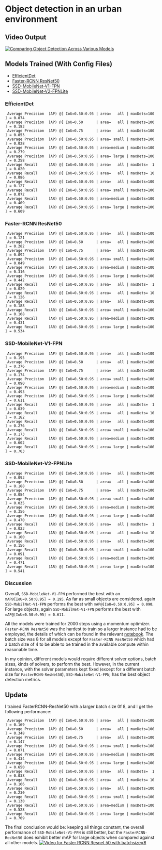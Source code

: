 # Object detection in an urban environment

## Video Output
[![Comparing Object Detection Across Various Models](https://img.youtube.com/vi/tLTIcaBzBfc/0.jpg)](https://www.youtube.com/watch?v=tLTIcaBzBfc)

## Models Trained (With Config Files)
* [EfficientDet](https://github.com/SubMishMar/object_detection/blob/main/1_model_training/source_dir/pipeline.config)
* [Faster-RCNN ResNet50](https://github.com/SubMishMar/object_detection/blob/main/1_model_training/source_dir/faster_rcnn_resnet50_v1_640x640_coco17_tpu-8.config)
* [SSD-MobileNet-V1-FPN](https://github.com/SubMishMar/object_detection/blob/main/1_model_training/source_dir/ssd_mobilenet_v1_fpn_640x640_coco17_tpu-8.config)
* [SSD-MobileNet-V2-FPNLite](https://github.com/SubMishMar/object_detection/blob/main/1_model_training/source_dir/ssd_mobilenet_v2_fpnlite_640x640_coco17_tpu-8.config)

### EfficientDet
```
 Average Precision  (AP) @[ IoU=0.50:0.95 | area=   all | maxDets=100 ] = 0.074
 Average Precision  (AP) @[ IoU=0.50      | area=   all | maxDets=100 ] = 0.183
 Average Precision  (AP) @[ IoU=0.75      | area=   all | maxDets=100 ] = 0.053
 Average Precision  (AP) @[ IoU=0.50:0.95 | area= small | maxDets=100 ] = 0.028
 Average Precision  (AP) @[ IoU=0.50:0.95 | area=medium | maxDets=100 ] = 0.279
 Average Precision  (AP) @[ IoU=0.50:0.95 | area= large | maxDets=100 ] = 0.258
 Average Recall     (AR) @[ IoU=0.50:0.95 | area=   all | maxDets=  1 ] = 0.020
 Average Recall     (AR) @[ IoU=0.50:0.95 | area=   all | maxDets= 10 ] = 0.086
 Average Recall     (AR) @[ IoU=0.50:0.95 | area=   all | maxDets=100 ] = 0.127
 Average Recall     (AR) @[ IoU=0.50:0.95 | area= small | maxDets=100 ] = 0.072
 Average Recall     (AR) @[ IoU=0.50:0.95 | area=medium | maxDets=100 ] = 0.409
 Average Recall     (AR) @[ IoU=0.50:0.95 | area= large | maxDets=100 ] = 0.609
```
### Faster-RCNN ResNet50
```
 Average Precision  (AP) @[ IoU=0.50:0.95 | area=   all | maxDets=100 ] = 0.121
 Average Precision  (AP) @[ IoU=0.50      | area=   all | maxDets=100 ] = 0.282
 Average Precision  (AP) @[ IoU=0.75      | area=   all | maxDets=100 ] = 0.092
 Average Precision  (AP) @[ IoU=0.50:0.95 | area= small | maxDets=100 ] = 0.049
 Average Precision  (AP) @[ IoU=0.50:0.95 | area=medium | maxDets=100 ] = 0.316
 Average Precision  (AP) @[ IoU=0.50:0.95 | area= large | maxDets=100 ] = 0.442
 Average Recall     (AR) @[ IoU=0.50:0.95 | area=   all | maxDets=  1 ] = 0.029
 Average Recall     (AR) @[ IoU=0.50:0.95 | area=   all | maxDets= 10 ] = 0.126
 Average Recall     (AR) @[ IoU=0.50:0.95 | area=   all | maxDets=100 ] = 0.188
 Average Recall     (AR) @[ IoU=0.50:0.95 | area= small | maxDets=100 ] = 0.108
 Average Recall     (AR) @[ IoU=0.50:0.95 | area=medium | maxDets=100 ] = 0.431
 Average Recall     (AR) @[ IoU=0.50:0.95 | area= large | maxDets=100 ] = 0.534
```
### SSD-MobileNet-V1-FPN
```
 Average Precision  (AP) @[ IoU=0.50:0.95 | area=   all | maxDets=100 ] = 0.195
 Average Precision  (AP) @[ IoU=0.50      | area=   all | maxDets=100 ] = 0.376
 Average Precision  (AP) @[ IoU=0.75      | area=   all | maxDets=100 ] = 0.174
 Average Precision  (AP) @[ IoU=0.50:0.95 | area= small | maxDets=100 ] = 0.090
 Average Precision  (AP) @[ IoU=0.50:0.95 | area=medium | maxDets=100 ] = 0.493
 Average Precision  (AP) @[ IoU=0.50:0.95 | area= large | maxDets=100 ] = 0.611
 Average Recall     (AR) @[ IoU=0.50:0.95 | area=   all | maxDets=  1 ] = 0.039
 Average Recall     (AR) @[ IoU=0.50:0.95 | area=   all | maxDets= 10 ] = 0.182
 Average Recall     (AR) @[ IoU=0.50:0.95 | area=   all | maxDets=100 ] = 0.276
 Average Recall     (AR) @[ IoU=0.50:0.95 | area= small | maxDets=100 ] = 0.173
 Average Recall     (AR) @[ IoU=0.50:0.95 | area=medium | maxDets=100 ] = 0.602
 Average Recall     (AR) @[ IoU=0.50:0.95 | area= large | maxDets=100 ] = 0.703
```
### SSD-MobileNet-V2-FPNLite
```
 Average Precision  (AP) @[ IoU=0.50:0.95 | area=   all | maxDets=100 ] = 0.093
 Average Precision  (AP) @[ IoU=0.50      | area=   all | maxDets=100 ] = 0.188
 Average Precision  (AP) @[ IoU=0.75      | area=   all | maxDets=100 ] = 0.084
 Average Precision  (AP) @[ IoU=0.50:0.95 | area= small | maxDets=100 ] = 0.035
 Average Precision  (AP) @[ IoU=0.50:0.95 | area=medium | maxDets=100 ] = 0.356
 Average Precision  (AP) @[ IoU=0.50:0.95 | area= large | maxDets=100 ] = 0.470
 Average Recall     (AR) @[ IoU=0.50:0.95 | area=   all | maxDets=  1 ] = 0.023
 Average Recall     (AR) @[ IoU=0.50:0.95 | area=   all | maxDets= 10 ] = 0.100
 Average Recall     (AR) @[ IoU=0.50:0.95 | area=   all | maxDets=100 ] = 0.156
 Average Recall     (AR) @[ IoU=0.50:0.95 | area= small | maxDets=100 ] = 0.091
 Average Recall     (AR) @[ IoU=0.50:0.95 | area=medium | maxDets=100 ] = 0.471
 Average Recall     (AR) @[ IoU=0.50:0.95 | area= large | maxDets=100 ] = 0.541
```
### Discussion
Overall,  `SSD-MobileNet-V1-FPN` performed the best with an `mAP@[IoU=0.50:0.95] = 0.195`.
As far as small objects are considered. again `SSD-MobilNet-V1-FPN` performs the best with `mAP@[IoU=0.50:0.95] = 0.090`.
For large objects, again `SSD-MobilNet-V1-FPN` performs the best with `mAP@[IoU=0.50:0.95] = 0.611`.

All the models were trained for 2000 steps using a momentum optimizer. `Faster-RCNN ResNet50` was the hardest to train so a larger instance had to be employed, the details of which can be found in the relevant [notebook](https://github.com/SubMishMar/object_detection/blob/main/1_model_training/1_train_model_faster_rcnn_resnet50_v1_640x640_coco17_tpu-8.ipynb). The batch size was 8 for all models except for `Faster-RCNN ResNet50` which had a batch size of 4 to be able to be trained in the available compute within reasonable time.

In my opinion, different models would require different solver options, batch sizes, kinds of solvers, to perform the best. However, in the current instance, with the solver parameters kept fixed (except for a different batch size for `FasterRCNN-ResNet50`), `SSD-MobileNet-V1-FPN`, has the best object detection metrics.

## Update
I trained FasterRCNN-ResNet50 with a larger batch size 0f 8, and I get the following performance:
```
 Average Precision  (AP) @[ IoU=0.50:0.95 | area=   all | maxDets=100 ] = 0.169
 Average Precision  (AP) @[ IoU=0.50      | area=   all | maxDets=100 ] = 0.348
 Average Precision  (AP) @[ IoU=0.75      | area=   all | maxDets=100 ] = 0.147
 Average Precision  (AP) @[ IoU=0.50:0.95 | area= small | maxDets=100 ] = 0.071
 Average Precision  (AP) @[ IoU=0.50:0.95 | area=medium | maxDets=100 ] = 0.434
 Average Precision  (AP) @[ IoU=0.50:0.95 | area= large | maxDets=100 ] = 0.650
 Average Recall     (AR) @[ IoU=0.50:0.95 | area=   all | maxDets=  1 ] = 0.038
 Average Recall     (AR) @[ IoU=0.50:0.95 | area=   all | maxDets= 10 ] = 0.166
 Average Recall     (AR) @[ IoU=0.50:0.95 | area=   all | maxDets=100 ] = 0.230
 Average Recall     (AR) @[ IoU=0.50:0.95 | area= small | maxDets=100 ] = 0.130
 Average Recall     (AR) @[ IoU=0.50:0.95 | area=medium | maxDets=100 ] = 0.528
 Average Recall     (AR) @[ IoU=0.50:0.95 | area= large | maxDets=100 ] = 0.709
```
The final conclusion would be: keeping all things constant, the overall performance of `SSD-MobileNet-V1-FPN` is still better, but the `FasterRCNN-ResNet50` does exhibit better mAP for large objects when compared against all other models. 
[![Video for Faster RCNN Resnet 50 with batchsize=8](https://img.youtube.com/vi/shorts/Bwx1MxeHhAc/default.jpg)](https://www.youtube.com/shorts/Bwx1MxeHhAc)
